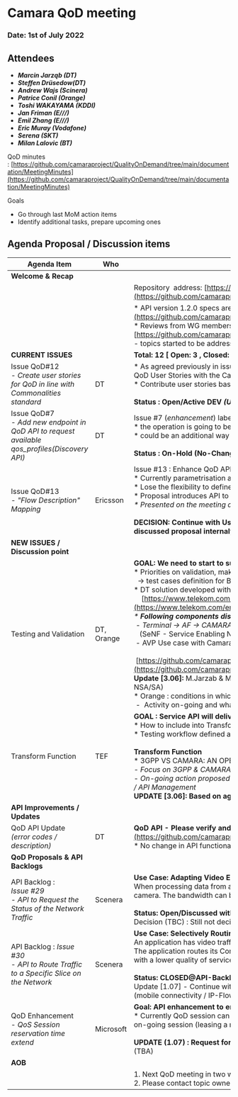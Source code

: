 # Camara QoD meeting

### Date: 1st of July 2022

## Attendees

* ***Marcin Jarząb (DT)*** 
* ***Steffen Drüsedow(DT)***
* ***Andrew Wajs (Scinera)*** 
* ***Patrice Conil (Orange)***
* ***Toshi WAKAYAMA (KDDI)***
* ***Jan Friman (E///)*** 
* ***Emil Zhang (E///)*** 
* ***Eric Muray (Vodafone)***
* ***Serena (SKT)*** 
* ***Milan Lalovic (BT)***

QoD minutes : [https://github.com/camaraproject/QualityOnDemand/tree/main/documentation/MeetingMinutes](https://github.com/camaraproject/QualityOnDemand/tree/main/documentation/MeetingMinutes)

Goals

* Go through last MoM action items
* Identify additional tasks, prepare upcoming ones

## Agenda Proposal / Discussion items

| Agenda Item | Who |  |
| ----------- | --- | --- |
| **Welcome & Recap** |  |  |
|  |  | <span class="s1">Repository&nbsp;&nbsp;address:<span class="Apple-converted-space">&nbsp;</span>[https://github.com/camaraproject/QualityOnDemand](https://github.com/camaraproject/QualityOnDemand)</span> |
|  |  | \* API version 1.2.0 specs are available at: [https://github.com/camaraproject/QualityOnDemand/tree/main/code/API\_definitions](https://github.com/camaraproject/QualityOnDemand/tree/main/code/API_definitions)<br>\* Reviews from WG members discussed and worked on using open issues:<br>[https://github.com/camaraproject/QualityOnDemand/issues](https://github.com/camaraproject/QualityOnDemand/issues) <br>\- topics started to be addressed within relevant GitHub issues \- thank you\! |
| **CURRENT ISSUES** |  | **Total: 12 [ Open: 3 , Closed: 9 ]** |
| Issue QoD#12<br>*\- Create user stories for QoD in line with Commonalities standard* | DT | \* As agreed previously in issue #3, please use the Commonalities User Story Template that has been just finalized to align the QoD User Stories with the Camara common template.<br>\* Contribute user stories based on template<br><br><b>Status : Open/Active DEV&nbsp;<i>*(Under-internal review)*</i></b> |
| Issue QoD#7<br>*\- Add new endpoint in QoD API to request available qos\_profiles\(Discovery API\)* | DT | Issue #7 (*enhancement*) labeled as QoD-backlog due to other on-going priorities<br>\* the operation is going to be performed through discovery<br>\* could be an additional way of addressing issue #1 (see Vodafone's [comment](https://github.com/camaraproject/QualityOnDemand/issues/1))<br><br>**Status : On-Hold (No-Change)** |
| Issue QoD#13<br>- *"Flow Description" Mapping*<br> | Ericsson | Issue #13 : Enhance QoD API with "Flow Description" already defined in 3GPP NEF<br>\* Currently parametrisation approach is used (“ueAddr”, “uePorts”, ...) with flat data model difficult to evolve,<br>\* Lose the flexibility to define multiple flows in an AS session. <br>\* Proposal introduces API to define IP-Flows for single QoS session and assigned Profile<br>*\* Presented on the meeting and will improve based on community feedback*<br><br>**DECISION: Continue with User-Story and next community voting if include into the API release.  UPDATE [1.07]: DT discussed proposal internaly, comments and communication on-going** <br> |
| **NEW ISSUES / Discussion point** |  |  |
| Testing and Validation | DT,<br>Orange | **GOAL: We need to start to summarize leassons learnt from Dev/Validate**   <br>\* Priorities on validation, make some progress <br>  -> test cases definition for BW/Latency management  <br>\* DT solution developed with partners: AVP sample application presented<br>    [https://www.telekom.com/en/media/media-information/archive/automated-valet-parking-with-5g-648970](https://www.telekom.com/en/media/media-information/archive/automated-valet-parking-with-5g-648970)<br>*\* **Following components discussed based on the AVP***<br><b>&nbsp;</b>*\- Terminal \-\> *AF ->* CAMARA API (Exposure GW) -> SeNF\* -> NEF/SCEF interaction* <br>   (SeNF - Service Enabling Network Function)<br> - AVP Use case with Camara QoD description<br>   [https://github.com/camaraproject/QualityOnDemand/blob/main/documentation/Working/CAMARA\_AVP\_Short\_Overview.pptx](https://github.com/camaraproject/QualityOnDemand/blob/main/documentation/Working/CAMARA_AVP_Short_Overview.pptx)<br>**Update [3.06]:** M.Jarzab & Morell will colaborate on further enhancements (UML , Call-flow / consider access technology 4G/5G NSA/SA)<br>\* Orange : conditions in which API is called<br> -  Activity on-going and what to expose will be discused and decided in Orange |
| Transform Function | TEF | **GOAL : Service API will deliver consistent funcionality for End-users**<br>\* How to include into Transform Function <br>\* Testing workflow defined and included: CAMARA API / Transform / NEF <br><br>**Transform Function**       <br>\* 3GPP VS CAMARA: AN OPENAPI COMPARISON presented by TEF <br>*\- Focus on 3GPP <i></i>& CAMARA\** API with Mappping Table presented (PPT will be distributed)<br>- <i>On-going action proposed : &nbsp; &nbsp;  &nbsp; How to design for SeNF integration (Transfomers/Adapters) or being part of Exposure Gateway / API Management</i> <br>**UPDATE [3.06]: Based on agreement during the community meeting, SeNF should contain Transform Function** |
| **API Improvements / Updates**  |  |  |
| QoD API Update <br>*(error codes / description)* | DT | **QoD API - Please verify and update QoD def to v. 1.2.1 #14 :** [https://github.com/camaraproject/QualityOnDemand/pull/14](https://github.com/camaraproject/QualityOnDemand/pull/14)<br><span style="color: var(--vscode-unotes-wysTableText); font-family: var(--vscode-editor-font-family); font-size: 1em; font-weight: var(--vscode-editor-font-weight);">\* No change in API functionality  \* Error codes modified (improved description) and new added  \* API description change</span><span class="Apple-converted-space" style="color: var(--vscode-unotes-wysTableText); font-family: var(--vscode-editor-font-family); font-size: 1em; font-weight: var(--vscode-editor-font-weight);"> </span> |
| **QoD <b>**Proposals**</b> & API Backlogs** |  |  |
| API Backlog : *Issue* <span class="js-issue-title markdown-title" style="box-sizing: border-box;">*#29*</span><br>*-* <span class="js-issue-title markdown-title" style="box-sizing: border-box;">*API to Request the Status of the Network Traffic* &nbsp;</span> | Scenera | **Use Case: Adapting Video Encoding to the Network Conditions**<br>When processing data from a video camera the bandwidth required is highly dependent on the encoding settings within the camera. The bandwidth can be controlled by either changing the resolution of the video or the encoding quality. <br><br>**Status: Open/Discussed** **within API-Backlog** <br>Decision (TBC) : Still not decided where to assign   |
| API Backlog : *Issue #30* <br>- <span class="s1">*API to Route Traffic to a Specific Slice on the Network*</span> | Scenera | **Use Case: Selectively Routing Traffic to a Network Slice**<br>An application has video traffic and configuration traffic.<br>The application routes its Configuration Traffic over a slice with higher quality of service and routes the video traffic over a slice with a lower quality of service<br><br><span class="s1">**Status:** **CLOSED@API-Backlog** : [<span class="s2">https://github.com/camaraproject/WorkingGroups/issues/30</span>](https://github.com/camaraproject/WorkingGroups/issues/30)</span><br><span class="s1">Update [1.07] - Continue with Use case description to fit QoD requirements.</span>  - Material presented / improvements requested (mobile connectivity / IP-Flows) |
| QoD Enhancement <br>- *QoS Session reservation time extend* | Microsoft | **Goal: API enhancement to enable on-going QoS session renewal**<br>\* Currently QoD session can be specified with session duration<span class="Apple-converted-space">&nbsp;</span>\* <span class="s1"></span>Enhancement proposed : API for application extend/renew of on-going session (leasing a resource for a limited time and renewing the lease before it lapses until it is no longer needed)<br><br>**UPDATE (1.07) : Request for Microsoft confirmation**   \- Ownership \(proposal\, user story etc\.\) and community final agreement \(TBA\) |
| **AOB** |  |  |
|  |  | 1\. Next QoD meeting in two weeks on the July 15/2022<br>2\. Please contact topic owner \(marcin\.jarzab@external\.telekom\.de\) with requests/issues |
